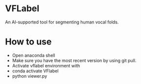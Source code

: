 # VFLabel
An AI-supported tool for segmenting human vocal folds.

# How to use
- Open anaconda shell
- Make sure you have the most recent version by using git pull.
- Activate vflabel environment with
- conda activate VFlabel
- python viewer.py